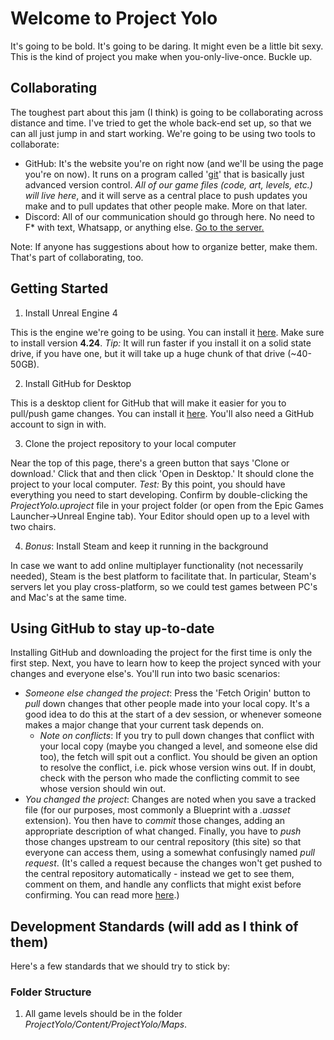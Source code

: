 # Welcome to Project Yolo

It's going to be bold. It's going to be daring. It might even be a little bit sexy. This is the kind of project you make when you-only-live-once. Buckle up.

## Collaborating

The toughest part about this jam (I think) is going to be collaborating across distance and time. I've tried to get the whole back-end set up, so that we can all just jump in and start working. We're going to be using two tools to collaborate:

* GitHub: It's the website you're on right now (and we'll be using the page you're on now). It runs on a program called '[git](https://git-scm.com/)' that is basically just advanced version control. *All of our game files (code, art, levels, etc.) will live here*, and it will serve as a central place to push updates you make and to pull updates that other people make. More on that later.
* Discord: All of our communication should go through here. No need to F* with text, Whatsapp, or anything else. [Go to the server.](https://discord.gg/U2nmZJV)

Note: If anyone has suggestions about how to organize better, make them. That's part of collaborating, too.

## Getting Started

1. Install Unreal Engine 4

This is the engine we're going to be using. You can install it [here](https://www.unrealengine.com/en-US/?sessionInvalidated=true). Make sure to install version **4.24**. *Tip:* It will run faster if you install it on a solid state drive, if you have one, but it will take up a huge chunk of that drive (~40-50GB).

2. Install GitHub for Desktop

This is a desktop client for GitHub that will make it easier for you to pull/push game changes. You can install it [here](https://desktop.github.com/). You'll also need a GitHub account to sign in with.

3. Clone the project repository to your local computer

Near the top of this page, there's a green button that says 'Clone or download.' Click that and then click 'Open in Desktop.' It should clone the project to your local computer. *Test:* By this point, you should have everything you need to start developing. Confirm by double-clicking the *ProjectYolo.uproject* file in your project folder (or open from the Epic Games Launcher->Unreal Engine tab). Your Editor should open up to a level with two chairs.

4. *Bonus*: Install Steam and keep it running in the background

In case we want to add online multiplayer functionality (not necessarily needed), Steam is the best platform to facilitate that. In particular, Steam's servers let you play cross-platform, so we could test games between PC's and Mac's at the same time.

## Using GitHub to stay up-to-date

Installing GitHub and downloading the project for the first time is only the first step. Next, you have to learn how to keep the project synced with your changes and everyone else's. You'll run into two basic scenarios:

* *Someone else changed the project*: Press the 'Fetch Origin' button to *pull* down changes that other people made into your local copy. It's a good idea to do this at the start of a dev session, or whenever someone makes a major change that your current task depends on.
  * *Note on conflicts*: If you try to pull down changes that conflict with your local copy (maybe you changed a level, and someone else did too), the fetch will spit out a conflict. You should be given an option to resolve the conflict, i.e. pick whose version wins out. If in doubt, check with the person who made the conflicting commit to see whose version should win out.
* *You changed the project*:  Changes are noted when you save a tracked file (for our purposes, most commonly a Blueprint with a *.uasset* extension). You then have to *commit* those changes, adding an appropriate description of what changed. Finally, you have to *push* those changes upstream to our central repository (this site) so that everyone can access them, using a somewhat confusingly named *pull request*. (It's called a request because the changes won't get pushed to the central repository automatically - instead we get to see them, comment on them, and handle any conflicts that might exist before confirming. You can read more [here](https://help.github.com/en/github/collaborating-with-issues-and-pull-requests/about-pull-requests).)

## Development Standards (will add as I think of them)

Here's a few standards that we should try to stick by:

### Folder Structure

1. All game levels should be in the folder *ProjectYolo/Content/ProjectYolo/Maps*.